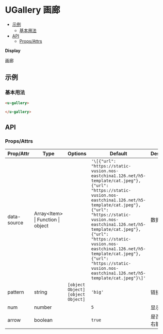 <!-- 该 README.md 根据 api.yaml 和 docs/*.md 自动生成，为了方便在 GitHub 和 NPM 上查阅。如需修改，请查看源文件 -->

# UGallery 画廊

- [示例](#示例)
    - [基本用法](#基本用法)
- [API]()
    - [Props/Attrs](#propsattrs)

**Display**

画廊

## 示例
### 基本用法

``` html
<u-gallery>
    
</u-gallery>
```
## API
### Props/Attrs

| Prop/Attr | Type | Options | Default | Description |
| --------- | ---- | ------- | ------- | ----------- |
| data-source | Array\<Item\> \| Function \| object |  | `'\[{"url": "https://static-vusion.nos-eastchina1.126.net/h5-template/cat.jpeg"},{"url": "https://static-vusion.nos-eastchina1.126.net/h5-template/cat.jpeg"},{"url": "https://static-vusion.nos-eastchina1.126.net/h5-template/cat.jpeg"},{"url": "https://static-vusion.nos-eastchina1.126.net/h5-template/cat.jpeg"},{"url": "https://static-vusion.nos-eastchina1.126.net/h5-template/cat.jpeg"}\]'` | 数据源 |
| pattern | string | `[object Object]`<br/>`[object Object]` | `'big'` | 链接类型 |
| num | number |  | `5` | 显示图片数 |
| arrow | boolean |  | `true` | 是否显示左右箭头 |

